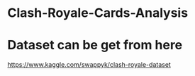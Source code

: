 # Clash-Royale-Cards-Analysis

# Dataset can be get from here 
https://www.kaggle.com/swappyk/clash-royale-dataset
